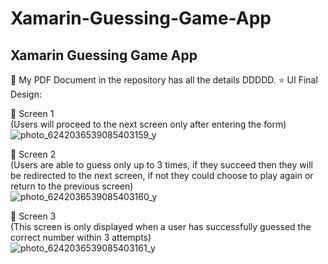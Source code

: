 # Xamarin-Guessing-Game-App 
Xamarin Guessing Game App
----------------------------------------------------

📄 My PDF Document in the repository has all the details DDDDD. 
⭐ UI Final Design:

📱 Screen 1 
<br />
(Users will proceed to the next screen only after entering the form)
<br />
![photo_6242036539085403159_y](https://user-images.githubusercontent.com/123357802/215080179-55842f2c-f44d-4ff9-87ff-7377692bb4fa.jpg)


📱 Screen 2 
<br />
(Users are able to guess only up to 3 times, if they succeed then they will be redirected to the next screen, if not they could choose to play again or return to the previous screen) 
<br />
![photo_6242036539085403160_y](https://user-images.githubusercontent.com/123357802/215080103-89c31f69-ea19-4286-8dbe-fdae219fb998.jpg)



📱 Screen 3 
<br />
(This screen is only displayed when a user has successfully guessed the correct number within 3 attempts) 
<br />
![photo_6242036539085403161_y](https://user-images.githubusercontent.com/123357802/215079662-20bced07-3b1e-4f93-a442-9968ee2c8207.jpg)

